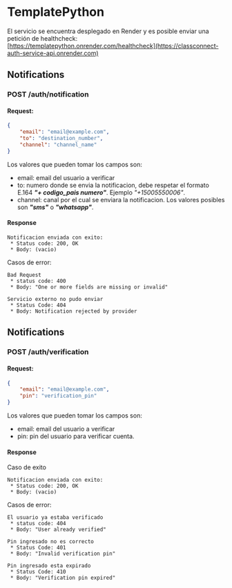 # TemplatePython

El servicio se encuentra desplegado en Render y es posible enviar una petición de healthcheck:
[https://templatepython.onrender.com/healthcheck](https://classconnect-auth-service-api.onrender.com)

## Notifications

### POST /auth/notification

#### **Request:**
```json
{
    "email": "email@example.com",
    "to": "destination_number",
    "channel": "channel_name"
}
```
Los valores que pueden tomar los campos son:
 * email: email del usuario a verificar  
 * to: numero donde se envia la notificacion, debe respetar el formato E.164 **_"+ codigo_pais numero"_**. Ejemplo *"+15005550006"*.
 * channel: canal por el cual se enviara la notificacion. Los valores posibles son **_"sms"_** o **_"whatsapp"_**.  

#### **Response**  
```
Notificacion enviada con exito:
 * Status code: 200, OK
 * Body: (vacio)
```
Casos de error:  
```
Bad Request
 * status code: 400
 * Body: "One or more fields are missing or invalid"
```

```
Servicio externo no pudo enviar
 * Status Code: 404
 * Body: Notification rejected by provider
```

## Notifications

### POST /auth/verification

#### **Request:**
```json
{
    "email": "email@example.com",
    "pin": "verification_pin"
}
```
Los valores que pueden tomar los campos son:
 * email: email del usuario a verificar  
 * pin: pin del usuario para verificar cuenta. 

#### **Response**  
Caso de exito  
```
Notificacion enviada con exito:
 * Status code: 200, OK
 * Body: (vacio)
```
Casos de error:  
```
El usuario ya estaba verificado
 * status code: 404
 * Body: "User already verified"
```
```
Pin ingresado no es correcto
 * Status Code: 401
 * Body: "Invalid verification pin"
```
```
Pin ingresado esta expirado
 * Status Code: 410
 * Body: "Verification pin expired"
```